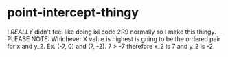 # point-intercept-thingy

I *REALLY* didn't feel like doing ixl code 2R9 normally so I make this thingy. PLEASE NOTE: Whichever X value is highest is going to be the ordered pair for x and y_2. Ex. (-7, 0) and (7, -2). 7 > -7 therefore x_2 is 7 and y_2 is -2. 